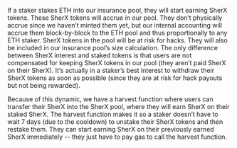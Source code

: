 If a staker stakes ETH into our insurance pool, they will start earning SherX tokens. These SherX tokens will accrue in our pool. They don’t physically accrue since we haven’t minted them yet, but our internal accounting will accrue them block-by-block to the ETH pool and thus proportionally to any ETH staker. SherX tokens in the pool will be at risk for hacks. They will also be included in our insurance pool’s size calculation. The only difference between SherX interest and staked tokens is that users are not compensated for keeping SherX tokens in our pool (they aren’t paid SherX on their SherX). It’s actually in a staker’s best interest to withdraw their SherX tokens as soon as possible (since they are at risk for hack payouts but not being rewarded).

Because of this dynamic, we have a harvest function where users can transfer their SherX into the SherX pool, where they will earn SherX on their staked SherX. The harvest function makes it so a staker doesn’t have to wait 7 days (due to the cooldown) to unstake their SherX tokens and then restake them. They can start earning SherX on their previously earned SherX immediately -- they just have to pay gas to call the harvest function.
